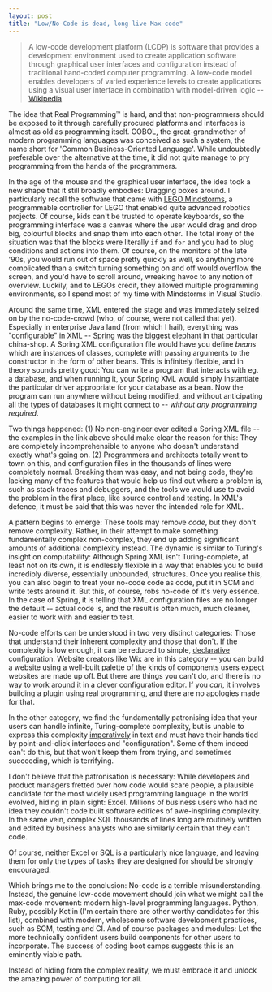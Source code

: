 ```yaml
---
layout: post
title: "Low/No-Code is dead, long live Max-code"
---
```


> A low-code development platform (LCDP) is software that provides a
> development environment used to create application software through
> graphical user interfaces and configuration instead of traditional
> hand-coded computer programming. A low-code model enables developers
> of varied experience levels to create applications using a visual
> user interface in combination with model-driven logic
> -- [Wikipedia](https://en.wikipedia.org/wiki/Low-code_development_platform)

The idea that Real Programming&trade; is hard, and that
non-programmers should be exposed to it through carefully procured
platforms and interfaces is almost as old as programming itself. COBOL, the
great-grandmother of modern programming languages was conceived as
such a system, the name short for 'Common Business-Oriented
Language'. While undoubtedly preferable over the alternative at the
time, it did not quite manage to pry programming from the hands of the
programmers.

In the age of the mouse and the graphical user interface, the idea
took a new shape that it still broadly embodies: Dragging boxes
around. I particularly recall the software that came with [LEGO
Mindstorms](https://en.wikipedia.org/wiki/Lego_Mindstorms), a
programmable controller for LEGO that enabled quite advanced
robotics projects. Of course, kids can't be trusted to operate
keyboards, so the programming interface was a canvas where the user
would drag and drop big, colourful blocks and snap them into each
other. The total irony of the situation was that the blocks were
literally `if` and `for` and you had to plug conditions and actions
into them. Of course, on the monitors of the late '90s, you would run
out of space pretty quickly as well, so anything more complicated than
a switch turning something on and off would overflow the screen, and
you'd have to scroll around, wreaking havoc to any notion of
overview. Luckily, and to LEGOs credit, they allowed multiple
programming environments, so I spend most of my time with Mindstorms
in Visual Studio.

Around the same time, XML entered the stage and was immediately
seized on by the no-code-crowd (who, of course, were not called that
yet). Especially in enterprise Java land (from which I hail),
everything was "configurable" in XML --
[Spring](https://docs.spring.io/spring/docs/4.2.x/spring-framework-reference/html/xsd-configuration.html)
was the biggest elephant in that particular china-shop. A Spring XML
configuration file would have you define _beans_ which are instances
of classes, complete with passing arguments to the constructor in the
form of other beans. This is infinitely flexible, and in theory sounds
pretty good: You can write a program that interacts with eg. a
database, and when running it, your Spring XML would simply
instantiate the particular driver appropriate for your database as a
bean. Now the program can run anywhere without being modified, and
without anticipating all the types of databases it might connect to --
_without any programming required_.

Two things happened: (1) No non-engineer ever edited a Spring XML file
-- the examples in the link above should make clear the reason for
this: They are completely incomprehensible to anyone who doesn't
understand exactly what's going on. (2) Programmers and architects
totally went to town on this, and configuration files in the thousands
of lines were completely normal. Breaking them was easy, and not being
code, they're lacking many of the features that would help us find out
where a problem is, such as stack traces and debuggers, and the tools
we would use to avoid the problem in the first place,
like source control and testing. In XML's defence, it must be said
that this was never the intended role for XML.

A pattern begins to emerge: These tools may remove _code_, but they
don't remove complexity. Rather, in their attempt to make something
fundamentally complex non-complex, they end up adding significant
amounts of additional complexity instead. The dynamic is similar to
Turing's insight on computability: Although Spring XML isn't
Turing-complete, at least not on its own, it is endlessly flexible in
a way that enables you to build incredibly diverse, essentially
unbounded, structures. Once you realise this, you can also begin to
treat your no-code code as code, put it in SCM and write tests around
it. But this, of course, robs no-code of it's very essence. In the case
of Spring, it is telling that XML configuration files are no longer
the default -- actual code is, and the result is often much, much
cleaner, easier to work with and easier to test.

No-code efforts can be understood in two very distinct categories:
Those that understand their inherent complexity and those that
don't. If the complexity is low enough, it can be reduced to simple,
[declarative](https://en.wikipedia.org/wiki/Declarative_programming)
configuration. Website creators like Wix are in this category --
you can build a website using a well-built palette of the kinds of
components users expect websites are made up off. But there are things
you can't do, and there is no way to work around it in a clever
configuration editor. If you _can_, it involves building a plugin
using real programming, and there are no apologies made for that.

In the other category, we find the fundamentally patronising idea that
your users can handle infinite, Turing-complete complexity, but is
unable to express this complexity
[imperatively](https://en.wikipedia.org/wiki/Imperative_programming) in text
and must have their hands tied by point-and-click interfaces and
"configuration". Some of them indeed can't do this, but that won't
keep them from trying, and sometimes succeeding, which is terrifying.

I don't believe that the patronisation is necessary: While developers
and product managers fretted over how code would scare people, a
plausible candidate for the most widely used programming language in
the world evolved, hiding in plain sight: Excel. Millions of business
users who had no idea they couldn't code built software edifices of
awe-inspiring complexity. In the same vein, complex SQL thousands of
lines long are routinely written and edited by business analysts who are
similarly certain that they can't code.

Of course, neither Excel or SQL is a particularly nice language, and
leaving them for only the types of tasks they are designed for should
be strongly encouraged.

Which brings me to the conclusion: No-code is a terrible
misunderstanding. Instead, the genuine low-code movement should join
what we might call the max-code movement: modern high-level
programming languages. Python, Ruby, possibly Kotlin (I'm certain
there are other worthy candidates for this list), combined with
modern, wholesome software development practices, such as SCM, testing
and CI. And of course packages and modules: Let the more technically
confident users build components for other users to incorporate. The
success of coding boot camps suggests this is an eminently viable path.

Instead of hiding from the complex reality, we must embrace it and
unlock the amazing power of computing for all.
